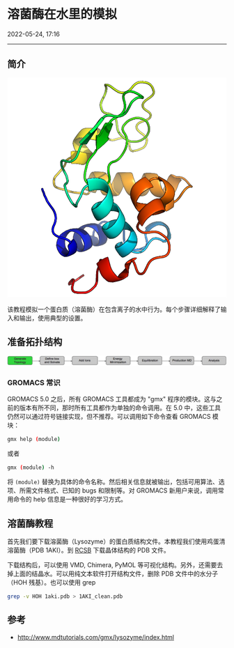 # 溶菌酶在水里的模拟

2022-05-24, 17:16
***

## 简介

![](images/2022-05-24-17-16-13.png)

该教程模拟一个蛋白质（溶菌酶）在包含离子的水中行为。每个步骤详细解释了输入和输出，使用典型的设置。

## 准备拓扑结构

![](images/2022-05-24-17-21-20.png)

### GROMACS 常识

GROMACS 5.0 之后，所有 GROMACS 工具都成为 "gmx" 程序的模块。这与之前的版本有所不同，那时所有工具都作为单独的命令调用。在 5.0 中，这些工具仍然可以通过符号链接实现，但不推荐。可以调用如下命令查看 GROMACS 模块：

```sh
gmx help (module)
```

或者

```sh
gmx (module) -h
```

将 `(module)` 替换为具体的命令名称。然后相关信息就被输出，包括可用算法、选项、所需文件格式、已知的 bugs 和限制等。对 GROMACS 新用户来说，调用常用命令的 help 信息是一种很好的学习方式。

## 溶菌酶教程

首先我们要下载溶菌酶（Lysozyme）的蛋白质结构文件。本教程我们使用鸡蛋清溶菌酶（PDB 1AKI）。到 [RCSB](https://www.rcsb.org/) 下载晶体结构的 PDB 文件。

下载结构后，可以使用 VMD, Chimera, PyMOL 等可视化结构。另外，还需要去掉上面的结晶水。可以用纯文本软件打开结构文件，删除 PDB 文件中的水分子（HOH 残基）。也可以使用 grep 

```sh
grep -v HOH 1aki.pdb > 1AKI_clean.pdb
```

## 参考

- http://www.mdtutorials.com/gmx/lysozyme/index.html
